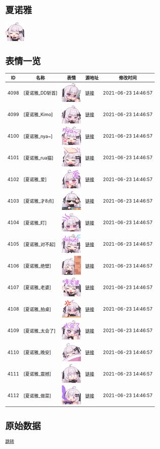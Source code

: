 # 夏诺雅

<img src="./cover.png" height="60" alt="cover" />

# 表情一览

|ID|名称|表情|源地址|修改时间|
|----|----|----|----|----|
|4098|[夏诺雅_DD斩首]|<img src="./pic/004098_%5B夏诺雅_DD斩首%5D.png" height="60" alt="DD斩首"/>|[链接](http://i0.hdslb.com/bfs/emote/febb87b9691da232ceb45631b891de34da3b56ee.png)|2021-06-23 14:46:57|
|4099|[夏诺雅_Kimo]|<img src="./pic/004099_%5B夏诺雅_Kimo%5D.png" height="60" alt="Kimo"/>|[链接](http://i0.hdslb.com/bfs/emote/b73551504bcf7911b54cf5194cc35c1f79ea2e65.png)|2021-06-23 14:46:57|
|4100|[夏诺雅_nya~]|<img src="./pic/004100_%5B夏诺雅_nya~%5D.png" height="60" alt="nya~"/>|[链接](http://i0.hdslb.com/bfs/emote/8a3d5db3c2b2f4fdbc9c5cf808f2022961fd879e.png)|2021-06-23 14:46:57|
|4101|[夏诺雅_rua猫]|<img src="./pic/004101_%5B夏诺雅_rua猫%5D.png" height="60" alt="rua猫"/>|[链接](http://i0.hdslb.com/bfs/emote/63b576d67ecd8ff81d61e983d6f7e57822e91769.png)|2021-06-23 14:46:57|
|4102|[夏诺雅_爱]|<img src="./pic/004102_%5B夏诺雅_爱%5D.png" height="60" alt="爱"/>|[链接](http://i0.hdslb.com/bfs/emote/3c32691d12e6cfdb2e13f45488dd97f3d43f2829.png)|2021-06-23 14:46:57|
|4103|[夏诺雅_才8点]|<img src="./pic/004103_%5B夏诺雅_才8点%5D.png" height="60" alt="才8点"/>|[链接](http://i0.hdslb.com/bfs/emote/382aaf92cbc94554c83a77b5b8ea7db43b256553.png)|2021-06-23 14:46:57|
|4104|[夏诺雅_盯]|<img src="./pic/004104_%5B夏诺雅_盯%5D.png" height="60" alt="盯"/>|[链接](http://i0.hdslb.com/bfs/emote/c329519e8c518805307728b12522c5995b2f0669.png)|2021-06-23 14:46:57|
|4105|[夏诺雅_对不起]|<img src="./pic/004105_%5B夏诺雅_对不起%5D.png" height="60" alt="对不起"/>|[链接](http://i0.hdslb.com/bfs/emote/d44dce49496a3515d831ad149d173d31e510655e.png)|2021-06-23 14:46:57|
|4106|[夏诺雅_绝壁]|<img src="./pic/004106_%5B夏诺雅_绝壁%5D.png" height="60" alt="绝壁"/>|[链接](http://i0.hdslb.com/bfs/emote/58e50ca2be66b687fb101c30b55379f8bae22d72.png)|2021-06-23 14:46:57|
|4107|[夏诺雅_老婆]|<img src="./pic/004107_%5B夏诺雅_老婆%5D.png" height="60" alt="老婆"/>|[链接](http://i0.hdslb.com/bfs/emote/b357848031474e1c4f690e6c5315e2cad810cb7a.png)|2021-06-23 14:46:57|
|4108|[夏诺雅_拍桌]|<img src="./pic/004108_%5B夏诺雅_拍桌%5D.png" height="60" alt="拍桌"/>|[链接](http://i0.hdslb.com/bfs/emote/a61d4960f93878e5827520fe5f2c17694a92ed27.png)|2021-06-23 14:46:57|
|4109|[夏诺雅_太会了]|<img src="./pic/004109_%5B夏诺雅_太会了%5D.png" height="60" alt="太会了"/>|[链接](http://i0.hdslb.com/bfs/emote/cfed557c2a6e849a941fed00ff019f82e0d51173.png)|2021-06-23 14:46:57|
|4110|[夏诺雅_晚安]|<img src="./pic/004110_%5B夏诺雅_晚安%5D.png" height="60" alt="晚安"/>|[链接](http://i0.hdslb.com/bfs/emote/3ccb0b87d2123dd37c4b546ee1428f703965a57e.png)|2021-06-23 14:46:57|
|4111|[夏诺雅_震撼]|<img src="./pic/004111_%5B夏诺雅_震撼%5D.png" height="60" alt="震撼"/>|[链接](http://i0.hdslb.com/bfs/emote/496be6f297781e4e136f6fb95e8cc7440d9dea54.png)|2021-06-23 14:46:57|
|4112|[夏诺雅_做菜]|<img src="./pic/004112_%5B夏诺雅_做菜%5D.png" height="60" alt="做菜"/>|[链接](http://i0.hdslb.com/bfs/emote/7f51c1fe00511c74cf885c53b98e9ab3e3dc62f8.png)|2021-06-23 14:46:57|

# 原始数据

[跳转](./raw.json)

